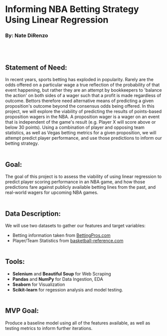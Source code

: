 # Informing NBA Betting Strategy Using Linear Regression #
### By: Nate DiRenzo
<br></br>
## Statement of Need:
In recent years, sports betting has exploded in popularity. Rarely are the odds offered on a particular wage a true reflection of the probability of that event happening, but rather they are an attempt by bookkeepers to 'balance the action' on both sides of a wager such that a profit is made regardless of outcome. Bettors therefore need alternative means of predicting a given proposition's outcome beyond the consensus odds being offered. In this project, we will explore the viability of predicting the results of points-based proposition wagers in the NBA. A proposition wager is a wager on an event that is independent of the game's result (e.g. Player X will score above or below 30 points). Using a combination of player and opposing team statistics, as well as Vegas betting metrics for a given proposition, we will attempt predict player performance, and use those predictions to inform our betting strategy.
<br></br>
## Goal:
The goal of this project is to assess the viability of using linear regression to predict player scoring performance in an NBA game, and how those predictions fare against publicly available betting lines from the past, and real-world wagers for upcoming NBA games.
<br></br>
## Data Description:
We will use two datasets to gather our features and target variables:
- Betting information taken from [BettingPros.com](https://www.bettingpros.com/nba/picks/prop-bets/)
- Player/Team Statistics from [basketball-reference.com](https://www.basketball-reference.com/)
<br></br>
## Tools:
- **Selenium** and **Beautiful Soup** for Web Scraping
- **Pandas** and **NumPy** for Data Ingestion, EDA
- **Seaborn** for Visualization
- **Scikit-learn** for regession analysis and model testing.
<br></br>
## MVP Goal:
Produce a baseline model using all of the features available, as well as testing metrics to inform further iterations. 
